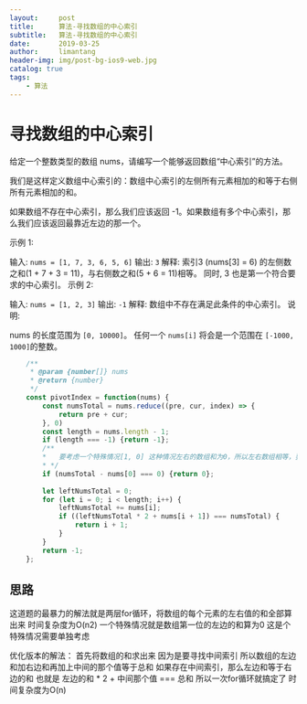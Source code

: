```yaml
---
layout:     post
title:      算法-寻找数组的中心索引
subtitle:   算法-寻找数组的中心索引
date:       2019-03-25
author:     limantang
header-img: img/post-bg-ios9-web.jpg
catalog: true
tags:
    - 算法
---
```


# 寻找数组的中心索引

给定一个整数类型的数组 nums，请编写一个能够返回数组“中心索引”的方法。

我们是这样定义数组中心索引的：数组中心索引的左侧所有元素相加的和等于右侧所有元素相加的和。

如果数组不存在中心索引，那么我们应该返回 -1。如果数组有多个中心索引，那么我们应该返回最靠近左边的那一个。

示例 1:

输入: 
`nums = [1, 7, 3, 6, 5, 6]`
输出: `3`
解释: 
索引3 (nums[3] = 6) 的左侧数之和(1 + 7 + 3 = 11)，与右侧数之和(5 + 6 = 11)相等。
同时, 3 也是第一个符合要求的中心索引。
示例 2:

输入: 
`nums = [1, 2, 3]`
输出: `-1`
解释: 
数组中不存在满足此条件的中心索引。
说明:

nums 的长度范围为 `[0, 10000]`。
任何一个 `nums[i]` 将会是一个范围在 `[-1000, 1000]`的整数。


```javascript
    /**
     * @param {number[]} nums
     * @return {number}
     */
    const pivotIndex = function(nums) {
        const numsTotal = nums.reduce((pre, cur, index) => {
            return pre + cur;
        }, 0)
        const length = nums.length - 1;
        if (length === -1) {return -1};
        /**
        *   要考虑一个特殊情况[1, 0] 这种情况左右的数组和为0，所以左右数组相等，要返回数组的第一位索引
        * */
        if (numsTotal - nums[0] === 0) {return 0};
        
        let leftNumsTotal = 0;
        for (let i = 0; i < length; i++) {
            leftNumsTotal += nums[i];
            if ((leftNumsTotal * 2 + nums[i + 1]) === numsTotal) {
                return i + 1;
            }
        }
        return -1;
    };

```

## 思路

这道题的最暴力的解法就是两层for循环，将数组的每个元素的左右值的和全部算出来
时间复杂度为O(n2)
一个特殊情况就是数组第一位的左边的和算为0
这是个特殊情况需要单独考虑

优化版本的解法：
首先将数组的和求出来
因为是要寻找中间索引
所以数组的左边和加右边和再加上中间的那个值等于总和
如果存在中间索引，那么左边和等于右边的和
也就是 左边的和 * 2 + 中间那个值 === 总和
所以一次for循环就搞定了
时间复杂度为O(n)

